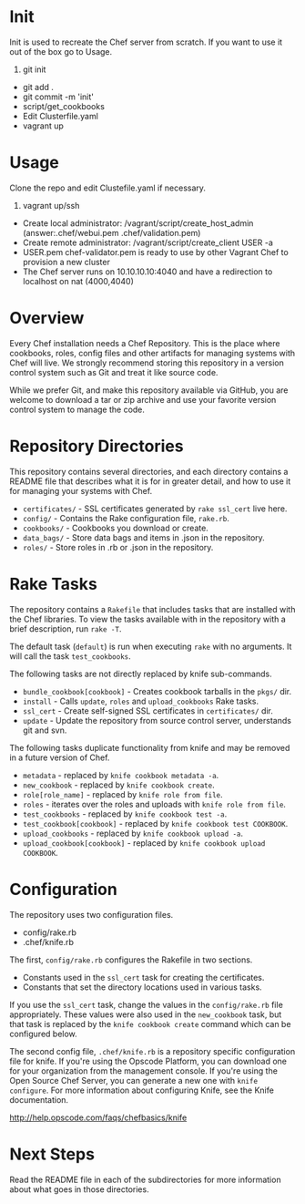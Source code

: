 Init
====
Init is used to recreate the Chef server from scratch. If you want to use it out of the box go to Usage.

1. git init
* git add .
* git commit -m 'init'
* script/get_cookbooks
* Edit Clusterfile.yaml
* vagrant up

Usage
=====
Clone the repo and edit Clustefile.yaml if necessary.

1. vagrant up/ssh
* Create local administrator: /vagrant/script/create_host_admin (answer:.chef/webui.pem .chef/validation.pem)
* Create remote administrator: /vagrant/script/create_client USER -a
* USER.pem chef-validator.pem is ready to use by other Vagrant Chef to provision a new cluster
* The Chef server runs on 10.10.10.10:4040 and have a redirection to localhost on nat (4000,4040)

Overview
========

Every Chef installation needs a Chef Repository. This is the place where cookbooks, roles, config files and other artifacts for managing systems with Chef will live. We strongly recommend storing this repository in a version control system such as Git and treat it like source code.

While we prefer Git, and make this repository available via GitHub, you are welcome to download a tar or zip archive and use your favorite version control system to manage the code.

Repository Directories
======================

This repository contains several directories, and each directory contains a README file that describes what it is for in greater detail, and how to use it for managing your systems with Chef.

* `certificates/` - SSL certificates generated by `rake ssl_cert` live here.
* `config/` - Contains the Rake configuration file, `rake.rb`.
* `cookbooks/` - Cookbooks you download or create.
* `data_bags/` - Store data bags and items in .json in the repository.
* `roles/` - Store roles in .rb or .json in the repository.

Rake Tasks
==========

The repository contains a `Rakefile` that includes tasks that are installed with the Chef libraries. To view the tasks available with in the repository with a brief description, run `rake -T`.

The default task (`default`) is run when executing `rake` with no arguments. It will call the task `test_cookbooks`.

The following tasks are not directly replaced by knife sub-commands.

* `bundle_cookbook[cookbook]` - Creates cookbook tarballs in the `pkgs/` dir.
* `install` - Calls `update`, `roles` and `upload_cookbooks` Rake tasks.
* `ssl_cert` - Create self-signed SSL certificates in `certificates/` dir.
* `update` - Update the repository from source control server, understands git and svn.

The following tasks duplicate functionality from knife and may be removed in a future version of Chef.

* `metadata` - replaced by `knife cookbook metadata -a`.
* `new_cookbook` - replaced by `knife cookbook create`.
* `role[role_name]` - replaced by `knife role from file`.
* `roles` - iterates over the roles and uploads with `knife role from file`.
* `test_cookbooks` - replaced by `knife cookbook test -a`.
* `test_cookbook[cookbook]` - replaced by `knife cookbook test COOKBOOK`.
* `upload_cookbooks` - replaced by `knife cookbook upload -a`.
* `upload_cookbook[cookbook]` - replaced by `knife cookbook upload COOKBOOK`.

Configuration
=============

The repository uses two configuration files.

* config/rake.rb
* .chef/knife.rb

The first, `config/rake.rb` configures the Rakefile in two sections.

* Constants used in the `ssl_cert` task for creating the certificates.
* Constants that set the directory locations used in various tasks.

If you use the `ssl_cert` task, change the values in the `config/rake.rb` file appropriately. These values were also used in the `new_cookbook` task, but that task is replaced by the `knife cookbook create` command which can be configured below.

The second config file, `.chef/knife.rb` is a repository specific configuration file for knife. If you're using the Opscode Platform, you can download one for your organization from the management console. If you're using the Open Source Chef Server, you can generate a new one with `knife configure`. For more information about configuring Knife, see the Knife documentation.

http://help.opscode.com/faqs/chefbasics/knife

Next Steps
==========

Read the README file in each of the subdirectories for more information about what goes in those directories.
